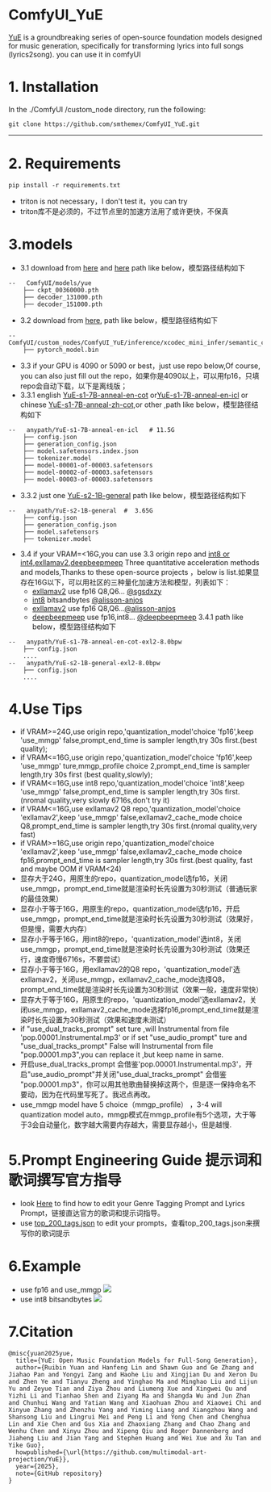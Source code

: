 # ComfyUI_YuE
[YuE](https://github.com/multimodal-art-projection/YuE) is a groundbreaking series of open-source foundation models designed for music generation, specifically for transforming lyrics into full songs (lyrics2song). you can use it in comfyUI

# 1. Installation

In the ./ComfyUI /custom_node directory, run the following:   
```
git clone https://github.com/smthemex/ComfyUI_YuE.git
```
---

# 2. Requirements  
```
pip install -r requirements.txt
```
* triton is not necessary，I don't test it，you can try
* triton库不是必须的，不过节点里的加速方法用了或许更快，不保真

# 3.models
* 3.1 download from [here](https://huggingface.co/m-a-p/xcodec_mini_infer/tree/main/final_ckpt) and [here](https://huggingface.co/m-a-p/YuE-upsampler/tree/main) path like below，模型路径结构如下
```
--   ComfyUI/models/yue
    ├── ckpt_00360000.pth
    ├── decoder_131000.pth
    ├── decoder_151000.pth
```
* 3.2 download from [here](https://huggingface.co/m-a-p/xcodec_mini_infer/tree/main/semantic_ckpts/hf_1_325000), path like below，模型路径结构如下
```
--   ComfyUI/custom_nodes/ComfyUI_YuE/inference/xcodec_mini_infer/semantic_ckpts/hf_1_325000/
    ├── pytorch_model.bin
```

* 3.3 if your GPU is 4090 or 5090 or best，just use repo below,Of course, you can also just fill out the repo，如果你是4090以上，可以用fp16，只填repo会自动下载，以下是离线版；   
* 3.3.1 english [YuE-s1-7B-anneal-en-cot](https://huggingface.co/m-a-p/YuE-s1-7B-anneal-en-cot) or[YuE-s1-7B-anneal-en-icl](https://huggingface.co/m-a-p/YuE-s1-7B-anneal-en-icl)  or chinese [YuE-s1-7B-anneal-zh-cot](https://huggingface.co/m-a-p/YuE-s1-7B-anneal-zh-cot),or other ,path like below，模型路径结构如下
```
--   anypath/YuE-s1-7B-anneal-en-icl   # 11.5G
    ├── config.json
    ├── generation_config.json
    ├── model.safetensors.index.json
    ├── tokenizer.model
    ├── model-00001-of-00003.safetensors
    ├── model-00002-of-00003.safetensors
    ├── model-00003-of-00003.safetensors
```
* 3.3.2 just one  [YuE-s2-1B-general](https://huggingface.co/m-a-p/YuE-s2-1B-general/tree/main) path like below，模型路径结构如下
```
--   anypath/YuE-s2-1B-general  #  3.65G
    ├── config.json
    ├── generation_config.json
    ├── model.safetensors
    ├── tokenizer.model
```
* 3.4 if your VRAM=<16G,you can use 3.3 origin repo and [int8 or int4](https://github.com/alisson-anjos/YuE-Interface),[exllamav2](https://github.com/sgsdxzy/YuE-exllamav2),[deepbeepmeep](https://github.com/deepbeepmeep/YuEGP) Three quantitative acceleration methods and models,Thanks to these open-source projects ，below is list.如果显存在16G以下，可以用社区的三种量化加速方法和模型，列表如下：
  - [exllamav2](https://huggingface.co/Doctor-Shotgun/YuE-s1-7B-anneal-en-cot-exl2) use fp16 Q8,Q6... [@sgsdxzy](https://github.com/sgsdxzy)
  - [int8](https://huggingface.co/Alissonerdx/YuE-s1-7B-anneal-en-cot-int8)  bitsandbytes  [@alisson-anjos](https://github.com/alisson-anjos)
  - [exllamav2](https://huggingface.co/collections/Alissonerdx/yue-models-exllamav2-67a539be76b5225ebda95323)   use fp16 Q8,Q6...[@alisson-anjos](https://github.com/alisson-anjos)
  - [deepbeepmeep](https://github.com/deepbeepmeep/YuEGP) use fp16,int8... [@deepbeepmeep](https://github.com/deepbeepmeep)
 3.4.1 path like below，模型路径结构如下
```
--   anypath/YuE-s1-7B-anneal-en-cot-exl2-8.0bpw
    ├── config.json
    ....
--   anypath/YuE-s2-1B-general-exl2-8.0bpw 
    ├── config.json
    ....
```
# 4.Use Tips
* if VRAM>=24G,use origin repo,'quantization_model'choice 'fp16',keep 'use_mmgp' false,prompt_end_time is sampler length,try 30s first.(best quality);
* if VRAM<=16G,use origin repo,'quantization_model'choice 'fp16',keep 'use_mmgp' ture,mmgp_profile choice 2,prompt_end_time is sampler length,try 30s first (best quality,slowly);
* if VRAM<=16G,use int8 repo,'quantization_model'choice 'int8',keep 'use_mmgp' false,prompt_end_time is sampler length,try 30s first.(nromal quality,very slowly 6716s,don't try it)
* if VRAM<=16G,use exllamav2 Q8 repo,'quantization_model'choice 'exllamav2',keep 'use_mmgp' false,exllamav2_cache_mode choice Q8,prompt_end_time is sampler length,try 30s first.(nromal quality,very fast)
* if VRAM>=16G,use origin repo,'quantization_model'choice 'exllamav2',keep 'use_mmgp' false,exllamav2_cache_mode choice fp16,prompt_end_time is sampler length,try 30s first.(best quality, fast and maybe OOM if VRAM<24)
* 显存大于24G，用原生的repo，quantization_model选fp16，关闭use_mmgp，prompt_end_time就是渲染时长先设置为30秒测试（普通玩家的最佳效果）
* 显存小于等于16G，用原生的repo，quantization_model选fp16，开启use_mmgp，prompt_end_time就是渲染时长先设置为30秒测试（效果好，但是慢，需要大内存）
* 显存小于等于16G，用int8的repo，'quantization_model'选int8，关闭use_mmgp，prompt_end_time就是渲染时长先设置为30秒测试（效果还行，速度奇慢6716s，不要尝试）
* 显存小于等于16G，用exllamav2的Q8 repo，'quantization_model'选exllamav2，关闭use_mmgp，exllamav2_cache_mode选择Q8，prompt_end_time就是渲染时长先设置为30秒测试（效果一般，速度非常快）
* 显存大于等于16G，用原生的repo，'quantization_model'选exllamav2，关闭use_mmgp，exllamav2_cache_mode选择fp16,prompt_end_time就是渲染时长先设置为30秒测试（效果和速度未测试）
* if "use_dual_tracks_prompt"  set ture ,will Instrumental from file 'pop.00001.Instrumental.mp3' or if set "use_audio_prompt" ture and "use_dual_tracks_prompt" False will Instrumental from file "pop.00001.mp3",you can replace it ,but keep name in same.
* 开启use_dual_tracks_prompt 会借鉴'pop.00001.Instrumental.mp3'，开启"use_audio_prompt"并关闭"use_dual_tracks_prompt" 会借鉴 "pop.00001.mp3"，你可以用其他歌曲替换掉这两个，但是逐一保持命名不要动，因为在代码里写死了。我迟点再改。
* use_mmgp model have 5 choice（mmgp_profile） ，3-4 will quantization model auto，mmgp模式在mmgp_profile有5个选项，大于等于3会自动量化，数字越大需要内存越大，需要显存越小，但是越慢.

# 5.Prompt Engineering Guide 提示词和歌词撰写官方指导
* look [Here](https://github.com/multimodal-art-projection/YuE?tab=readme-ov-file#prompt-engineering-guide) to find how to edit your Genre Tagging Prompt and Lyrics Prompt，链接直达官方的歌词和提示词指导。
* use [top_200_tags.json](https://github.com/smthemex/ComfyUI_YuE/blob/main/top_200_tags.json) to edit your prompts，查看top_200_tags.json来撰写你的歌词提示
  
# 6.Example
* use fp16 and use_mmgp
![](https://github.com/smthemex/ComfyUI_YuE/blob/main/example.png)
* use int8 bitsandbytes
![](https://github.com/smthemex/ComfyUI_YuE/blob/main/int8_example.png)
  
# 7.Citation
```
@misc{yuan2025yue,
  title={YuE: Open Music Foundation Models for Full-Song Generation},
  author={Ruibin Yuan and Hanfeng Lin and Shawn Guo and Ge Zhang and Jiahao Pan and Yongyi Zang and Haohe Liu and Xingjian Du and Xeron Du and Zhen Ye and Tianyu Zheng and Yinghao Ma and Minghao Liu and Lijun Yu and Zeyue Tian and Ziya Zhou and Liumeng Xue and Xingwei Qu and Yizhi Li and Tianhao Shen and Ziyang Ma and Shangda Wu and Jun Zhan and Chunhui Wang and Yatian Wang and Xiaohuan Zhou and Xiaowei Chi and Xinyue Zhang and Zhenzhu Yang and Yiming Liang and Xiangzhou Wang and Shansong Liu and Lingrui Mei and Peng Li and Yong Chen and Chenghua Lin and Xie Chen and Gus Xia and Zhaoxiang Zhang and Chao Zhang and Wenhu Chen and Xinyu Zhou and Xipeng Qiu and Roger Dannenberg and Jiaheng Liu and Jian Yang and Stephen Huang and Wei Xue and Xu Tan and Yike Guo}, 
  howpublished={\url{https://github.com/multimodal-art-projection/YuE}},
  year={2025},
  note={GitHub repository}
}
```


